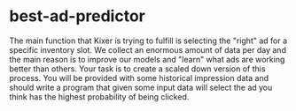 # best-ad-predictor
The main function that Kixer is trying to fulfill is selecting the "right" ad for a specific inventory slot. We collect an enormous amount of data per day and the main reason is to improve our models and "learn" what ads are working better than others. Your task is to create a scaled down version of this process. You will be provided with some historical impression data and should write a program that given some input data will select the ad you think has the highest probability of being clicked. 
